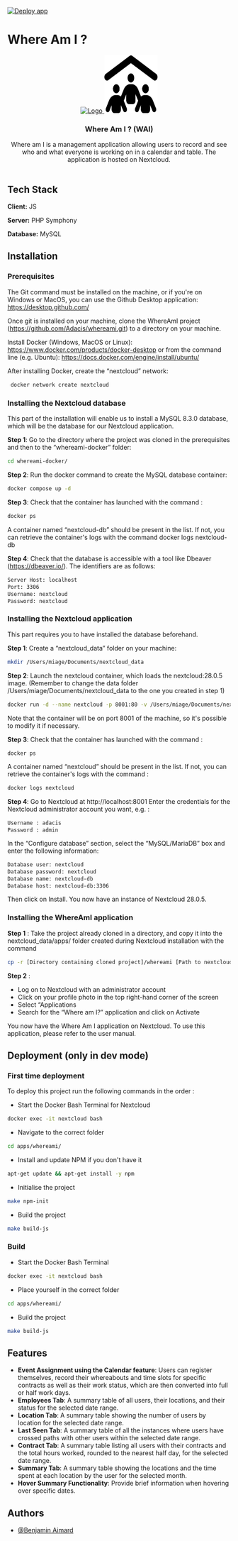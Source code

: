 [![Deploy app](https://github.com/Adacis/whereami/actions/workflows/release.yml/badge.svg)](https://github.com/Adacis/whereami/actions/workflows/release.yml)

# Where Am I ?

<div align="center">
  <a href="
     https://github.com/LoueTaVoiture/louetavoiture-front/">
    <img src="https://upload.wikimedia.org/wikipedia/commons/thumb/6/60/Nextcloud_Logo.svg/2560px-Nextcloud_Logo.svg.png" alt="Logo" width="130">
    <img src="https://github.com/Adacis/whereami/blob/main/img/app-dark.svg" alt="Logo dark" width="120" height="130">
    </a>

<h3 align="center">Where Am I ? (WAI)</h3>

  <p align="center">
    Where am I is a management application allowing users to record and see who and what everyone is working on in a calendar and table. The application is hosted on Nextcloud.
    <br />
    <br />
  </p>
</div>


## Tech Stack

**Client:** JS

**Server:** PHP Symphony

**Database:** MySQL

## Installation

### Prerequisites

The Git command must be installed on the machine, or if you're on Windows or MacOS, you can use the Github Desktop application: https://desktop.github.com/

Once git is installed on your machine, clone the WhereAmI project (https://github.com/Adacis/whereami.git) to a directory on your machine.

Install Docker (Windows, MacOS or Linux): https://www.docker.com/products/docker-desktop
or from the command line (e.g. Ubuntu):
https://docs.docker.com/engine/install/ubuntu/

After installing Docker, create the “nextcloud” network:
```sh
 docker network create nextcloud
 ```



### Installing the Nextcloud database

This part of the installation will enable us to install a MySQL 8.3.0 database, which will be the database for our Nextcloud application.

**Step 1**:
Go to the directory where the project was cloned in the prerequisites and then to the “whereami-docker” folder:

```sh
cd whereami-docker/
```

**Step 2**:
Run the docker command to create the MySQL database container:
```sh
docker compose up -d
```

**Step 3**:
Check that the container has launched with the command :
```sh
docker ps
```

A container named “nextcloud-db” should be present in the list. If not, you can retrieve the container's logs with the command
docker logs nextcloud-db

**Step 4**:
Check that the database is accessible with a tool like Dbeaver (https://dbeaver.io/).
The identifiers are as follows:
```
Server Host: localhost
Port: 3306
Username: nextcloud
Password: nextcloud
```

### Installing the Nextcloud application

This part requires you to have installed the database beforehand.

**Step 1**:
Create a “nextcloud_data” folder on your machine:
```sh
mkdir /Users/miage/Documents/nextcloud_data
```

**Step 2**:
Launch the nextcloud container, which loads the nextcloud:28.0.5 image.
(Remember to change the data folder /Users/miage/Documents/nextcloud_data to the one you created in step 1)
```sh
docker run -d --name nextcloud -p 8001:80 -v /Users/miage/Documents/nextcloud_data:/var/www/html --network nextcloud nextcloud:28.0.5
```

Note that the container will be on port 8001 of the machine, so it's possible to modify it if necessary.

**Step 3**:
Check that the container has launched with the command :
```sh
docker ps
```

A container named “nextcloud” should be present in the list. If not, you can retrieve the container's logs with the command :
```sh
docker logs nextcloud
```


**Step 4**:
Go to Nextcloud at http://localhost:8001
Enter the credentials for the Nextcloud administrator account you want, e.g. :
```
Username : adacis
Password : admin
```

In the “Configure database” section, select the “MySQL/MariaDB” box and enter the following information:
```
Database user: nextcloud
Database password: nextcloud
Database name: nextcloud-db
Database host: nextcloud-db:3306
```



Then click on Install.
You now have an instance of Nextcloud 28.0.5.

### Installing the WhereAmI application

**Step 1** :
Take the project already cloned in a directory, and copy it into the nextcloud_data/apps/ folder created during Nextcloud installation with the command
```sh
cp -r [Directory containing cloned project]/whereami [Path to nextcloud_data folder]/nextcloud_data/apps/
```

**Step 2** :
- Log on to Nextcloud with an administrator account
- Click on your profile photo in the top right-hand corner of the screen
- Select “Applications
- Search for the “Where am I?” application and click on Activate


You now have the Where Am I application on Nextcloud. To use this application, please refer to the user manual.


## Deployment (only in dev mode)

### First time deployment
To deploy this project run the following commands in the order :
- Start the Docker Bash Terminal for Nextcloud
```bash
docker exec -it nextcloud bash
```
- Navigate to the correct folder
```bash
cd apps/whereami/ 
```
- Install and update NPM if you don't have it
```bash
apt-get update && apt-get install -y npm
```
- Initialise the project
```bash
make npm-init
```
- Build the project
```bash
make build-js
```

### Build
- Start the Docker Bash Terminal
```bash
docker exec -it nextcloud bash
```
- Place yourself in the correct folder
```bash
cd apps/whereami/ 
```
- Build the project
```bash
make build-js
```
## Features
- **Event Assignment using the Calendar feature**: Users can register themselves, record their whereabouts and time slots for specific contracts as well as their work status, which are then converted into full or half work days.
- **Employees Tab**: A summary table of all users, their locations, and their status for the selected date range.
- **Location Tab**: A summary table showing the number of users by location for the selected date range.
- **Last Seen Tab**: A summary table of all the instances where users have crossed paths with other users within the selected date range.
- **Contract Tab**: A summary table listing all users with their contracts and the total hours worked, rounded to the nearest half day, for the selected date range.
- **Summary Tab**: A summary table showing the locations and the time spent at each location by the user for the selected month.
- **Hover Summary Functionality**: Provide brief information when hovering over specific dates.

## Authors
- [@Benjamin Aimard](https://github.com/baimard)
